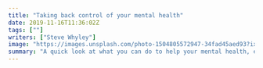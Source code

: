 ```yaml
---
title: "Taking back control of your mental health"
date: 2019-11-16T11:36:02Z
tags: [""]
writers: ["Steve Whyley"]
image: "https://images.unsplash.com/photo-1504805572947-34fad45aed93?ixlib=rb-1.2.1&ixid=eyJhcHBfaWQiOjEyMDd9&auto=format&fit=crop&w=300&q=100"
summary: "A quick look at what you can do to help your mental health, especially if you find yourself (or someone you love) going through a bad period of health."
---
```

